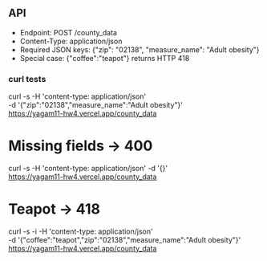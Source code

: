 ## API
- Endpoint: POST /county_data
- Content-Type: application/json
- Required JSON keys: {"zip": "02138", "measure_name": "Adult obesity"}
- Special case: {"coffee":"teapot"} returns HTTP 418

### curl tests
curl -s -H 'content-type: application/json' \
  -d '{"zip":"02138","measure_name":"Adult obesity"}' \
  https://yagam11-hw4.vercel.app/county_data

# Missing fields -> 400
curl -s -H 'content-type: application/json' -d '{}' \
  https://yagam11-hw4.vercel.app/county_data

# Teapot -> 418
curl -s -i -H 'content-type: application/json' \
  -d '{"coffee":"teapot","zip":"02138","measure_name":"Adult obesity"}' \
  https://yagam11-hw4.vercel.app/county_data
